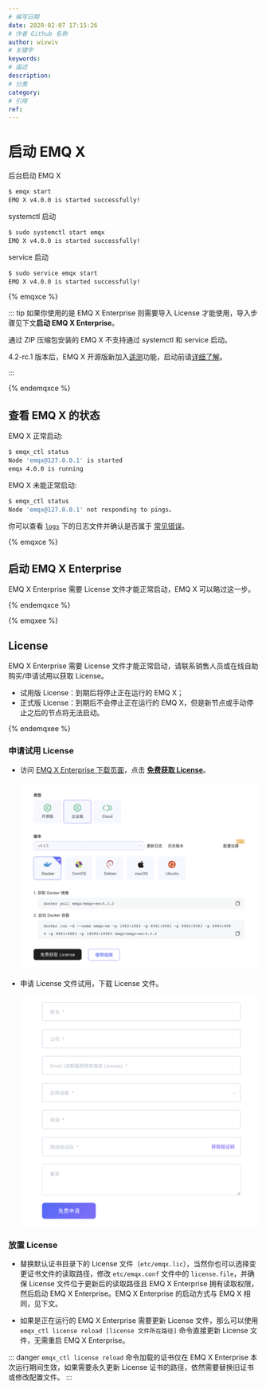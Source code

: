 ```yaml
---
# 编写日期
date: 2020-02-07 17:15:26
# 作者 Github 名称
author: wivwiv
# 关键字
keywords:
# 描述
description:
# 分类
category: 
# 引用
ref:
---
```


# 启动 EMQ X

后台启动 EMQ X

```bash
$ emqx start
EMQ X v4.0.0 is started successfully!
```

systemctl 启动

```bash
$ sudo systemctl start emqx
EMQ X v4.0.0 is started successfully!
```

service 启动

```bash
$ sudo service emqx start
EMQ X v4.0.0 is started successfully!
```

{% emqxce %}

::: tip
如果你使用的是 EMQ X Enterprise 则需要导入 License 才能使用，导入步骤见下文**启动 EMQ X Enterprise**。

通过 ZIP 压缩包安装的 EMQ X 不支持通过 systemctl 和 service 启动。

4.2-rc.1 版本后，EMQ X 开源版新加入[遥测](../advanced/telemetry.md)功能，启动前请[详细了解](../advanced/telemetry.md)。

:::

{% endemqxce %}

## 查看 EMQ X 的状态

EMQ X 正常启动: 

```bash
$ emqx_ctl status
Node 'emqx@127.0.0.1' is started
emqx 4.0.0 is running
```

EMQ X 未能正常启动:

```bash
$ emqx_ctl status
Node 'emqx@127.0.0.1' not responding to pings。
```

你可以查看 [`logs`](../getting-started/directory.md) 下的日志文件并确认是否属于 [常见错误](../faq/error.md#)。

{% emqxce %}

## 启动 EMQ X Enterprise
EMQ X Enterprise 需要 License 文件才能正常启动，EMQ X 可以略过这一步。

{% endemqxce %}

{% emqxee %}

## License

EMQ X Enterprise 需要 License 文件才能正常启动，请联系销售人员或在线自助购买/申请试用以获取 License。

- 试用版 License：到期后将停止正在运行的 EMQ X；
- 正式版 License：到期后不会停止正在运行的 EMQ X，但是新节点或手动停止之后的节点将无法启动。

{% endemqxee %}

### 申请试用 License

- 访问 [EMQ X Enterprise 下载页面](https://www.emqx.com/zh/downloads?product=enterprise)，点击 **[免费获取 License](https://www.emqx.com/zh/apply-licenses/emqx)**。

    ![](./static/download_enterprise_page.png)

- 申请 License 文件试用，下载 License 文件。

    ![](./static/apply_license.png)

### 放置 License

- 替换默认证书目录下的 License 文件（`etc/emqx.lic`），当然你也可以选择变更证书文件的读取路径，修改 `etc/emqx.conf` 文件中的 `license.file`，并确保 License 文件位于更新后的读取路径且 EMQ X Enterprise 拥有读取权限，然后启动 EMQ X Enterprise。EMQ X Enterprise 的启动方式与 EMQ X 相同，见下文。

- 如果是正在运行的 EMQ X Enterprise 需要更新 License 文件，那么可以使用 `emqx_ctl license reload [license 文件所在路径]` 命令直接更新 License 文件，无需重启 EMQ X Enterprise。

::: danger
`emqx_ctl license reload` 命令加载的证书仅在 EMQ X Enterprise 本次运行期间生效，如果需要永久更新 License 证书的路径，依然需要替换旧证书或修改配置文件。
:::
